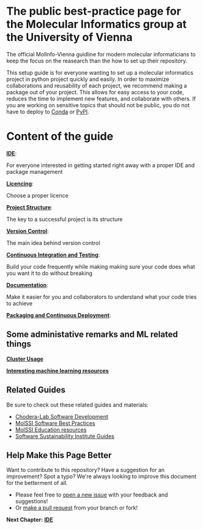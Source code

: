 # The public best-practice page for the Molecular Informatics group at the University of Vienna

The official MolInfo-Vienna guidline for modern molecular informaticians to keep the focus on the reasearch than the how to set up their repository.

This setup guide is for everyone wanting to set up a molecular informatics project in python project quickly and easily.
In order to maximize collaborations and reusability of each project, we recommend making a package out of your project.
This allows for easy access to your code, reduces the time to implement new features, and collaborate with others. 
If you are working on sensitive topics that should not be public, you do not have to deploy to [Conda](https://anaconda.org/) or [PyPI](https://pypi.org/).

# Content of the guide

[__IDE__](https://github.com/molinfo-vienna/wiki/blob/main/IDE.md):

For everyone interested in getting started right away with a proper IDE and package management

[__Licencing__](https://github.com/molinfo-vienna/wiki/blob/main/LICENCING.md):

Choose a proper licence

[__Project Structure__](https://github.com/molinfo-vienna/wiki/blob/main/PROJECT_STRUCTURE.md):

The key to a successful project is its structure

[__Version Control__](https://github.com/molinfo-vienna/wiki/blob/main/VERSION_CONTROL.md): 

The main idea behind version control

[__Continuous Integration and Testing__](https://github.com/molinfo-vienna/wiki/blob/main/CI_TEST.md):

Build your code frequently while making making sure your code does what you want it to do without breaking

[__Documentation__](https://github.com/molinfo-vienna/wiki/blob/main/DOCUMENTATION.md):

Make it easier for you and collaborators to understand what your code tries to achieve

[__Packaging and Continuous Deployment__](https://github.com/molinfo-vienna/private_wiki/blob/main/CONTINUOUS_DEPLOYMENT.md):



## Some administative remarks and ML related things
[__Cluster Usage__](https://github.com/molinfo-vienna/software-development/blob/main/ADMINISTRATION.md)

[__Interesting machine learning resources__](https://github.com/molinfo-vienna/software-development/blob/main/ML.md)

## Related Guides

Be sure to check out these related guides and materials:
* [Chodera-Lab Software Development](https://github.com/choderalab/software-development/blob/master/README.md)
* [MolSSI Software Best Practices](https://molssi.org/education/best-practices/)
* [MolSSI Education resources](https://molssi-education.github.io/resources.html)
* [Software Sustainability Institute Guides](https://software.ac.uk/resources/guides)

## Help Make this Page Better

Want to contribute to this repository? Have a suggestion for an improvement?
Spot a typo? We're always looking to improve this document for the betterment of all.

* Please feel free to [open a new issue](https://github.com/molinfo-vienna/software-development/issues/new) with your feedback and suggestions!
* Or [make a pull request](https://github.com/molinfo-vienna/software-development/compare) from your branch or fork!

__Next Chapter:__ [__IDE__](https://github.com/molinfo-vienna/wiki/blob/main/IDE.md)